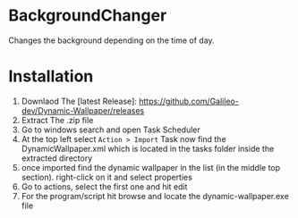 # BackgroundChanger
Changes the background depending on the time of day.


# Installation 
1. Downlaod The [latest Release]: https://github.com/Galileo-dev/Dynamic-Wallpaper/releases
2. Extract The .zip file
3. Go to windows search and open Task Scheduler
4. At the top left select ```Action > Import``` Task now find the DynamicWallpaper.xml which is located in the tasks folder inside the extracted directory 
5. once imported find the dynamic wallpaper in the list (in the middle top section). right-click on it and select properties
6. Go to actions, select the first one and hit edit
7. For the program/script hit browse and locate the dynamic-wallpaper.exe file

